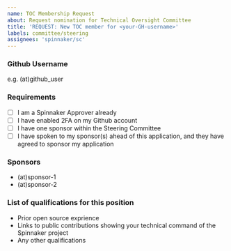 ```yaml
---
name: TOC Membership Request
about: Request nomination for Technical Oversight Committee
title: 'REQUEST: New TOC member for <your-GH-username>'
labels: committee/steering
assignees: 'spinnaker/sc'
---
```


### Github Username
e.g. (at)github_user

### Requirements

- [ ] I am a Spinnaker Approver already
- [ ] I have enabled 2FA on my Github account
- [ ] I have one sponsor within the Steering Committee
- [ ] I have spoken to my sponsor(s) ahead of this application, and they have agreed to sponsor my application

### Sponsors

- (at)sponsor-1
- (at)sponsor-2

### List of qualifications for this position

- Prior open source exprience
- Links to public contributions showing your technical command of the Spinnaker project
- Any other qualifications